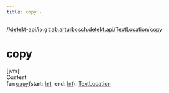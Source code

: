```yaml
---
title: copy -
---
```

//[detekt-api](../../index.md)/[io.gitlab.arturbosch.detekt.api](../index.md)/[TextLocation](index.md)/[copy](copy.md)



# copy  
[jvm]  
Content  
fun [copy](copy.md)(start: [Int](https://kotlinlang.org/api/latest/jvm/stdlib/kotlin/-int/index.html), end: [Int](https://kotlinlang.org/api/latest/jvm/stdlib/kotlin/-int/index.html)): [TextLocation](index.md)  



